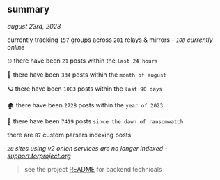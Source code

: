 
## summary
_august 23rd, 2023_

currently tracking `157` groups across `281` relays & mirrors - _`108` currently online_

⏲ there have been `21` posts within the `last 24 hours`

🦈 there have been `334` posts within the `month of august`

🪐 there have been `1083` posts within the `last 90 days`

🏚 there have been `2728` posts within the `year of 2023`

🦕 there have been `7419` posts `since the dawn of ransomwatch`

there are `87` custom parsers indexing posts

_`20` sites using v2 onion services are no longer indexed - [support.torproject.org](https://support.torproject.org/onionservices/v2-deprecation/)_

> see the project [README](https://github.com/joshhighet/ransomwatch#ransomwatch--) for backend technicals
